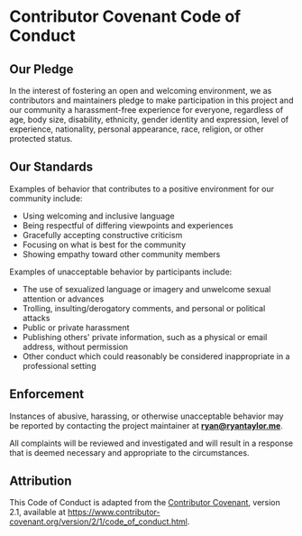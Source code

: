 # Contributor Covenant Code of Conduct

## Our Pledge

In the interest of fostering an open and welcoming environment, we as
contributors and maintainers pledge to make participation in this project and
our community a harassment-free experience for everyone, regardless of age, body
size, disability, ethnicity, gender identity and expression, level of
experience, nationality, personal appearance, race, religion, or other protected
status.

## Our Standards

Examples of behavior that contributes to a positive environment for our
community include:

- Using welcoming and inclusive language
- Being respectful of differing viewpoints and experiences
- Gracefully accepting constructive criticism
- Focusing on what is best for the community
- Showing empathy toward other community members

Examples of unacceptable behavior by participants include:

- The use of sexualized language or imagery and unwelcome sexual attention or
  advances
- Trolling, insulting/derogatory comments, and personal or political attacks
- Public or private harassment
- Publishing others' private information, such as a physical or email address,
  without permission
- Other conduct which could reasonably be considered inappropriate in a
  professional setting

## Enforcement

Instances of abusive, harassing, or otherwise unacceptable behavior may be
reported by contacting the project maintainer at **ryan@ryantaylor.me**.

All complaints will be reviewed and investigated and will result in a response
that is deemed necessary and appropriate to the circumstances.

## Attribution

This Code of Conduct is adapted from the [Contributor Covenant][homepage],
version 2.1, available at
https://www.contributor-covenant.org/version/2/1/code_of_conduct.html.

[homepage]: https://www.contributor-covenant.org
